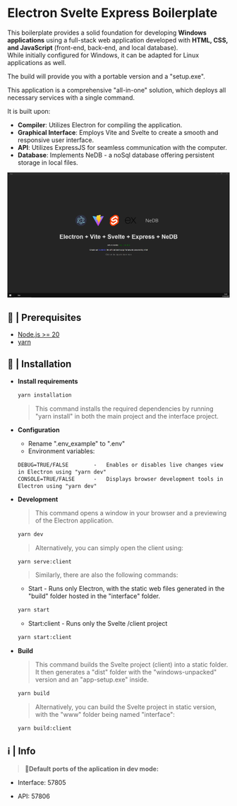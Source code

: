 
# Electron Svelte Express Boilerplate

This boilerplate provides a solid foundation for developing **Windows applications** using a full-stack web application developed with **HTML, CSS, and JavaScript** (front-end, back-end, and local database).  
While initially configured for Windows, it can be adapted for Linux applications as well.

The build will provide you with a portable version and a "setup.exe".

This application is a comprehensive "all-in-one" solution, which deploys all necessary services with a single command.

It is built upon:

- **Compiler**: Utilizes Electron for compiling the application.
- **Graphical Interface**: Employs Vite and Svelte to create a smooth and responsive user interface.
- **API**: Utilizes ExpressJS for seamless communication with the computer.
- **Database**: Implements NeDB - a noSql database offering persistent storage in local files.

![screenshot](./screenshot.jpg)

## 🚧 | Prerequisites
- [Node.js >= 20](https://nodejs.org/en/download/)
- [yarn](https://classic.yarnpkg.com/lang/en/docs/install/#windows-stable)
## 📝 | Installation

- **Install requirements**
    ```bash
    yarn installation
    ```
    > This command installs the required dependencies by running "yarn install" in both the main project and the interface project.

- **Configuration**
    - Rename ".env_example" to ".env"
    - Environment variables:
    ```plaintext
    DEBUG=TRUE/FALSE        -   Enables or disables live changes view in Electron using "yarn dev"
    CONSOLE=TRUE/FALSE      -   Displays browser development tools in Electron using "yarn dev"
    ```

- **Development**
    > This command opens a window in your browser and a previewing of the Electron application.
    ```bash
    yarn dev
    ```
    > Alternatively, you can simply open the client using:
    ```bash
    yarn serve:client
    ```
    > Similarly, there are also the following commands:  
    - Start - Runs only Electron, with the static web files generated in the "build" folder hosted in the "interface" folder.  
    ```bash
    yarn start
    ```
    - Start:client - Runs only the Svelte /client project
    ```bash
    yarn start:client
    ```

- **Build**
    > This command builds the Svelte project (client) into a static folder. It then generates a "dist" folder with the "windows-unpacked" version and an "app-setup.exe" inside.
    ```bash
    yarn build
    ```
    > Alternatively, you can build the Svelte project in static version, with the "www" folder being named "interface":
    ```bash
    yarn build:client
    ```

## ℹ | Info
> **🔴Default ports of the aplication in dev mode:**

- Interface: 57805

- API: 57806
